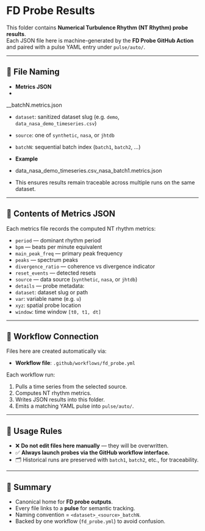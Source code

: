 # FD Probe Results

This folder contains **Numerical Turbulence Rhythm (NT Rhythm) probe results**.  
Each JSON file here is machine-generated by the **FD Probe GitHub Action** and paired with a pulse YAML entry under `pulse/auto/`.

---

## 📂 File Naming

- **Metrics JSON**
- 
__batchN.metrics.json

- `dataset`: sanitized dataset slug (e.g. `demo`, `data_nasa_demo_timeseries.csv`)
- `source`: one of `synthetic`, `nasa`, or `jhtdb`
- `batchN`: sequential batch index (`batch1`, `batch2`, …)

- **Example**
- data_nasa_demo_timeseries.csv_nasa_batch1.metrics.json
- This ensures results remain traceable across multiple runs on the same dataset.

---

## 📑 Contents of Metrics JSON

Each metrics file records the computed NT rhythm metrics:

- `period` — dominant rhythm period  
- `bpm` — beats per minute equivalent  
- `main_peak_freq` — primary peak frequency  
- `peaks` — spectrum peaks  
- `divergence_ratio` — coherence vs divergence indicator  
- `reset_events` — detected resets  
- `source` — data source (`synthetic`, `nasa`, or `jhtdb`)  
- `details` — probe metadata:
- `dataset`: dataset slug or path  
- `var`: variable name (e.g. `u`)  
- `xyz`: spatial probe location  
- `window`: time window `[t0, t1, dt]`  

---

## 🔗 Workflow Connection

Files here are created automatically via:

- **Workflow file**: `.github/workflows/fd_probe.yml`

Each workflow run:
1. Pulls a time series from the selected source.  
2. Computes NT rhythm metrics.  
3. Writes JSON results into this folder.  
4. Emits a matching YAML pulse into `pulse/auto/`.  

---

## 🚦 Usage Rules

- ❌ **Do not edit files here manually** — they will be overwritten.  
- ✅ **Always launch probes via the GitHub workflow interface.**  
- 🗂 Historical runs are preserved with `batch1`, `batch2`, etc., for traceability.

---

## 📌 Summary

- Canonical home for **FD probe outputs**.  
- Every file links to a **pulse** for semantic tracking.  
- Naming convention = `<dataset>_<source>_batchN`.  
- Backed by one workflow (`fd_probe.yml`) to avoid confusion.
